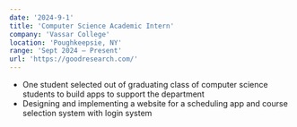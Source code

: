 ```yaml
---
date: '2024-9-1'
title: 'Computer Science Academic Intern'
company: 'Vassar College'
location: 'Poughkeepsie, NY'
range: 'Sept 2024 – Present'
url: 'https://goodresearch.com/'
---
```


- One student selected out of graduating class of computer science students to build apps to support the department
- Designing and implementing a website for a scheduling app and course selection system with login system
